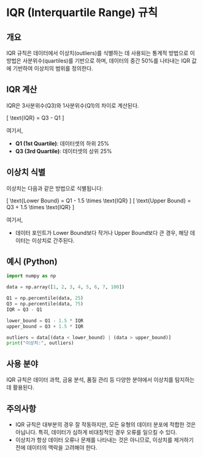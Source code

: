 # IQR (Interquartile Range) 규칙

## 개요

IQR 규칙은 데이터에서 이상치(outliers)를 식별하는 데 사용되는 통계적 방법으로 이 방법은 사분위수(quartiles)를 기반으로 하며, 데이터의 중간 50%를 나타내는 IQR 값에 기반하여 이상치의 범위를 정의한다.

## IQR 계산

IQR은 3사분위수(Q3)와 1사분위수(Q1)의 차이로 계산된다.

\[ \text{IQR} = Q3 - Q1 \]

여기서,
- **Q1 (1st Quartile)**: 데이터셋의 하위 25%
- **Q3 (3rd Quartile)**: 데이터셋의 상위 25%

## 이상치 식별

이상치는 다음과 같은 방법으로 식별됩니다:

\[ \text{Lower Bound} = Q1 - 1.5 \times \text{IQR} \]
\[ \text{Upper Bound} = Q3 + 1.5 \times \text{IQR} \]

여기서,
- 데이터 포인트가 Lower Bound보다 작거나 Upper Bound보다 큰 경우, 해당 데이터는 이상치로 간주된다.

## 예시 (Python)

```python
import numpy as np

data = np.array([1, 2, 3, 4, 5, 6, 7, 100])

Q1 = np.percentile(data, 25)
Q3 = np.percentile(data, 75)
IQR = Q3 - Q1

lower_bound = Q1 - 1.5 * IQR
upper_bound = Q3 + 1.5 * IQR

outliers = data[(data < lower_bound) | (data > upper_bound)]
print("이상치:", outliers)
```

## 사용 분야

IQR 규칙은 데이터 과학, 금융 분석, 품질 관리 등 다양한 분야에서 이상치를 탐지하는 데 활용된다.

## 주의사항

- IQR 규칙은 대부분의 경우 잘 작동하지만, 모든 유형의 데이터 분포에 적합한 것은 아닙니다. 특히, 데이터가 심하게 비대칭적인 경우 오류를 일으킬 수 있다.
- 이상치가 항상 데이터 오류나 문제를 나타내는 것은 아니므로, 이상치를 제거하기 전에 데이터의 맥락을 고려해야 한다.
